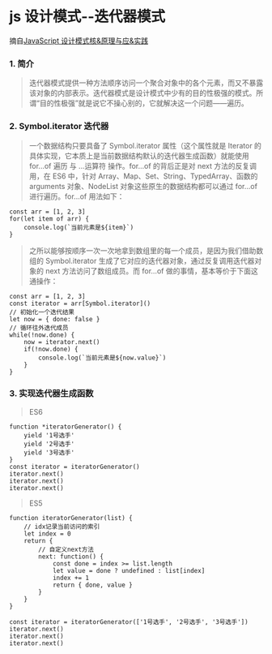 # js 设计模式--迭代器模式

摘自[JavaScript 设计模式核&原理与应&实践](https://juejin.im/book/5c70fc83518825428d7f9dfb/section/5c83d6c4e51d45365477e366)

### 1. 简介

> 迭代器模式提供一种方法顺序访问一个聚合对象中的各个元素，而又不暴露该对象的内部表示。迭代器模式是设计模式中少有的目的性极强的模式。所谓“目的性极强”就是说它不操心别的，它就解决这一个问题——遍历。

### 2. Symbol.iterator 迭代器

> 一个数据结构只要具备了 Symbol.iterator 属性（这个属性就是 Iterator 的具体实现，它本质上是当前数据结构默认的迭代器生成函数）就能使用 for...of 遍历 与 ...运算符 操作。for...of 的背后正是对 next 方法的反复调用，在 ES6 中，针对 Array、Map、Set、String、TypedArray、函数的 arguments 对象、NodeList 对象这些原生的数据结构都可以通过 for...of 进行遍历。for...of 用法如下：

```
const arr = [1, 2, 3]
for(let item of arr) {
    console.log(`当前元素是${item}`)
}
```

> 之所以能够按顺序一次一次地拿到数组里的每一个成员，是因为我们借助数组的 Symbol.iterator 生成了它对应的迭代器对象，通过反复调用迭代器对象的 next 方法访问了数组成员。而 for...of 做的事情，基本等价于下面这通操作：

```
const arr = [1, 2, 3]
const iterator = arr[Symbol.iterator]()
// 初始化一个迭代结果
let now = { done: false }
// 循环往外迭代成员
while(!now.done) {
    now = iterator.next()
    if(!now.done) {
        console.log(`当前元素是${now.value}`)
    }
}
```

### 3. 实现迭代器生成函数

> ES6

```
function *iteratorGenerator() {
    yield '1号选手'
    yield '2号选手'
    yield '3号选手'
}
const iterator = iteratorGenerator()
iterator.next()
iterator.next()
iterator.next()
```

> ES5

```
function iteratorGenerator(list) {
    // idx记录当前访问的索引
    let index = 0
    return {
        // 自定义next方法
        next: function() {
            const done = index >= list.length
            let value = done ? undefined : list[index]
            index += 1
            return { done, value }
        }
    }
}

const iterator = iteratorGenerator(['1号选手', '2号选手', '3号选手'])
iterator.next()
iterator.next()
iterator.next()
```
